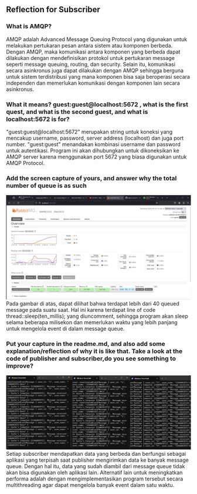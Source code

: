 ## Reflection for Subscriber

### What is AMQP?
AMQP adalah Advanced Message Queuing Protocol yang digunakan untuk melakukan pertukaran pesan antara sistem atau komponen berbeda. Dengan AMQP, maka komunikasi antara komponen yang berbeda dapat dilakukan dengan mendefinisikan protokol untuk pertukaran message seperti message queuing, routing, dan security. Selain itu, komunikasi secara asinkronus juga dapat dilakukan dengan AMQP sehingga berguna untuk sistem terdistribusi yang mana komponen bisa saja beroperasi secara independen dan memerlukan komunikasi dengan komponen lain secara asinkronus.

### What it means? guest:guest@localhost:5672 , what is the first quest, and what is the second guest, and what is localhost:5672 is for?
"guest:guest@localhost:5672" merupakan string untuk koneksi yang mencakup username, password, server address (localhost) dan juga port number. "guest:guest" menandakan kombinasi username dan password untuk autentikasi. Program ini akan dihubungkan untuk dikoneksikan ke AMQP server karena menggunakan port 5672 yang biasa digunakan untuk AMQP Protocol.

### Add the screen capture of yours, and answer why the total number of queue is as such
![alt text](image.png)
Pada gambar di atas, dapat dilihat bahwa terdapat lebih dari 40 queued message pada suatu saat. Hal ini karena terdapat line of code thread::sleep(ten_millis); yang diuncomment, sehingga program akan sleep selama beberapa milisekon dan memerlukan waktu yang lebih panjang untuk mengelola event di dalam message queue.

### Put your capture in the readme.md, and also add some explanation/reflection of why it is like that. Take a look at the code of publisher and subscriber,do you see something to improve?
![alt text](image-1.png)
Setiap subscriber mendapatkan data yang berbeda dan berfungsi sebagai aplikasi yang terpisah saat publisher mengirimkan data ke banyak message queue. Dengan hal itu, data yang sudah diambil dari message queue tidak akan bisa digunakan oleh aplikasi lain. Alternatif lain untuk meningkatkan performa adalah dengan mengimplementasikan program tersebut secara multithreading agar dapat mengelola banyak event dalam satu waktu.
